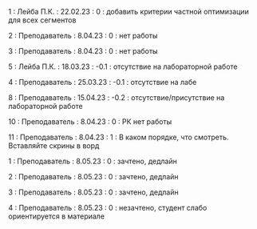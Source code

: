 1 : Лейба П.К. : 22.02.23 : 0 : добавить критерии частной оптимизации для всех сегментов

2 : Преподаватель : 8.04.23 : 0 : нет работы

3 : Преподаватель : 8.04.23 : 0 : нет работы

5 : Лейба П.К. : 18.03.23 : -0.1 : отсутствие на лабораторной работе

4 : Преподаватель : 25.03.23 : -0.1 : отсутствие на лабе

8 : Преподаватель : 15.04.23 : -0.2 : отсутствие/присутствие на лабораторной работе

10 : Преподаватель : 8.04.23 : 0 : РК нет работы

11 : Преподаватель : 8.04.23 : 1 : В каком порядке, что смотреть. Вставляйте скрины в ворд

1 : Преподаватель : 8.05.23 : 0 : зачтено, дедлайн

2 : Преподаватель : 8.05.23 : 0 : зачтено, дедлайн

3 : Преподаватель : 8.05.23 : 0 : зачтено, дедлайн

4 : Преподаватель : 8.05.23 : 0 : незачтено, студент слабо ориентируется в материале
